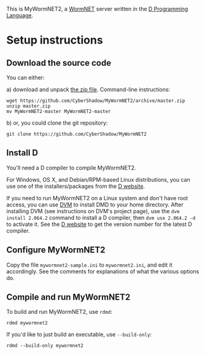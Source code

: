 This is MyWormNET2, a [WormNET](http://worms2d.info/WormNET) server written in the [D Programming Language](http://dlang.org/).

# Setup instructions

## Download the source code

You can either:

a) download and unpack [the zip file](https://github.com/CyberShadow/MyWormNET2/archive/master.zip). Command-line instructions:

    wget https://github.com/CyberShadow/MyWormNET2/archive/master.zip
    unzip master.zip
    mv MyWormNET2-master MyWormNET2-master

b) or, you could clone the git repository:

    git clone https://github.com/CyberShadow/MyWormNET2

## Install D

You'll need a D compiler to compile MyWormNET2.

For Windows, OS X, and Debian/RPM-based Linux distributions, you can use one of the installers/packages from the [D website](http://dlang.org/download.html).

If you need to run MyWormNET2 on a Linux system and don't have root access, you can use [DVM](https://bitbucket.org/doob/dvm) to install DMD to your home directory.
After installing DVM (see instructions on DVM's project page), use the `dvm install 2.064.2` command to install a D compiler, then `dvm use 2.064.2 -d` to activate it.
See the [D website](http://dlang.org/download.html) to get the version number for the latest D compiler.

## Configure MyWormNET2

Copy the file `mywormnet2-sample.ini` to `mywormnet2.ini`, and edit it accordingly.
See the comments for explanations of what the various options do.

## Compile and run MyWormNET2

To build and run MyWormNET2, use `rdmd`:

    rdmd mywormnet2

If you'd like to just build an executable, use `--build-only`:

    rdmd --build-only mywormnet2
